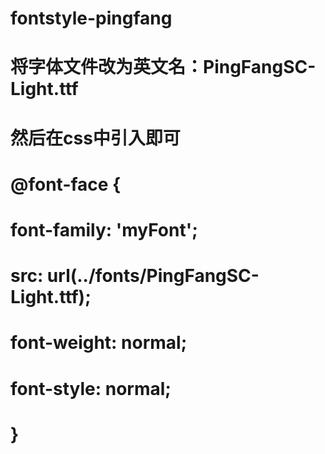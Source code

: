 # fontstyle-pingfang
# 将字体文件改为英文名：PingFangSC-Light.ttf
# 然后在css中引入即可
# @font-face {
#     font-family: 'myFont';
#     src: url(../fonts/PingFangSC-Light.ttf);
#     font-weight: normal;
#     font-style: normal;
#   }

